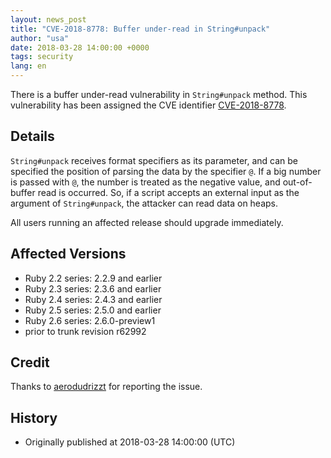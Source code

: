 ```yaml
---
layout: news_post
title: "CVE-2018-8778: Buffer under-read in String#unpack"
author: "usa"
date: 2018-03-28 14:00:00 +0000
tags: security
lang: en
---
```


There is a buffer under-read vulnerability in `String#unpack` method.
This vulnerability has been assigned the CVE identifier [CVE-2018-8778](http://cve.mitre.org/cgi-bin/cvename.cgi?name=CVE-2018-8778).

## Details

`String#unpack` receives format specifiers as its parameter, and can be specified the position of parsing the data by the specifier `@`.
If a big number is passed with `@`, the number is treated as the negative value, and out-of-buffer read is occurred.
So, if a script accepts an external input as the argument of `String#unpack`, the attacker can read data on heaps.

All users running an affected release should upgrade immediately.

## Affected Versions

* Ruby 2.2 series: 2.2.9 and earlier
* Ruby 2.3 series: 2.3.6 and earlier
* Ruby 2.4 series: 2.4.3 and earlier
* Ruby 2.5 series: 2.5.0 and earlier
* Ruby 2.6 series: 2.6.0-preview1
* prior to trunk revision r62992

## Credit

Thanks to [aerodudrizzt](https://hackerone.com/aerodudrizzt) for reporting the issue.

## History

* Originally published at 2018-03-28 14:00:00 (UTC)
